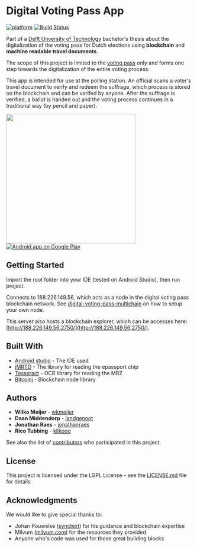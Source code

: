 # Digital Voting Pass App

[![platform](https://img.shields.io/badge/platform-Android-green.svg)](https://www.android.com)
[![Build Status](https://travis-ci.org/digital-voting-pass/digital-voting-pass-app.svg?branch=develop)](https://travis-ci.org/digital-voting-pass/digital-voting-pass-app)


Part of a [Delft Unversity of Technology](https://www.tudelft.nl) bachelor's thesis about the digitalization of the voting pass for Dutch elections using **blockchain** and **machine readable travel documents**.

The scope of this project is limited to the [voting pass](https://nl.wikipedia.org/wiki/Stempas) only and forms one step towards the digitalization of the entire voting process. 

This app is intended for use at the polling station. An official scans a voter's travel document to verify and redeem the suffrage, which process is stored on the blockchain and can be verifed by anyone. After the suffrage is verified, a ballot is handed out and the voting process continues in a traditional way (by pencil and paper). 


<img src="https://user-images.githubusercontent.com/2787511/27002571-8d902bb8-4de5-11e7-94d5-da48a4209fdc.gif" width="350" />

<a href="https://play.google.com/store/apps/details?id=com.digitalvotingpass.digitalvotingpass">
  <img  alt="Android app on Google Play" src="https://developer.android.com/images/brand/en_app_rgb_wo_45.png" />
</a>

## Getting Started

Import the root folder into your IDE (tested on Android Studio), then run project.

Connects to 188.226.149.56, which acts as a node in the digital voting pass blockchain network. See [digital-voting-pass-multichain](https://github.com/digital-voting-pass/digital-voting-pass-multichain) on how to setup your own node.

This server also hosts a blockchain explorer, which can be accesses here: [http://188.226.149.56:2750/](http://188.226.149.56:2750/).

## Built With

* [Android studio](https://developer.android.com/studio/index.html) - The IDE used
* [jMRTD](http://jmrtd.org/) - The library for reading the epassport chip
* [Tesseract](https://github.com/tesseract-ocr/tesseract) - OCR library for reading the MRZ
* [Bitcoinj](https://bitcoinj.github.io/) - Blockchain node library


## Authors

* **Wilko Meijer** - [wkmeijer](https://github.com/wkmeijer)
* **Daan Middendorp** - [landgenoot](https://github.com/landgenoot)
* **Jonathan Raes** - [jonathanraes](https://github.com/jonathanraes)
* **Rico Tubbing** - [klikooo](https://github.com/klikooo)

See also the list of [contributors](https://github.com/digital-voting-pass/digital-voting-pass-app/contributors) who participated in this project.

## License

This project is licensed under the LGPL License - see the [LICENSE.md](LICENSE.md) file for details

## Acknowledgments
We would like to give special thanks to:
* Johan Pouwelse ([synctext](https://github.com/synctext)) for his guidance and blockchain expertise
* Milvum ([milvum.com](https://www.milvum.com)) for the resources they provided
* Anyone who's code was used for those great building blocks
